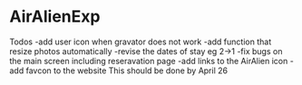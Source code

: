 
# AirAlienExp
Todos
-add user icon when gravator does not work
-add function that resize photos automatically
-revise the dates of stay eg 2->1
-fix bugs on the main screen including reseravation page
-add links to the AirAlien icon
-add favcon to the website
This should be done by April 26
